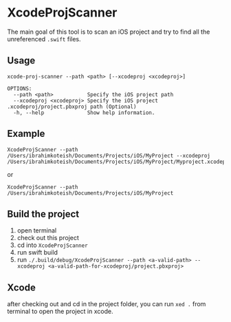 # XcodeProjScanner

The main goal of this tool is to scan an iOS project and try to find all the unreferenced `.swift` files.

## Usage

`xcode-proj-scanner --path <path> [--xcodeproj <xcodeproj>]`

```
OPTIONS:
  --path <path>           Specify the iOS project path
  --xcodeproj <xcodeproj> Specify the iOS project .xcodeproj/project.pbxproj path (Optional)
  -h, --help              Show help information.
```

## Example

```
XcodeProjScanner --path /Users/ibrahimkoteish/Documents/Projects/iOS/MyProject --xcodeproj /Users/ibrahimkoteish/Documents/Projects/iOS/MyProject/Myproject.xcodeproj/project.pbxproj

```

or 

```
XcodeProjScanner --path /Users/ibrahimkoteish/Documents/Projects/iOS/MyProject

```

## Build the project

1. open terminal 
2. check out this project
3. cd into `XcodeProjScanner`
4. run swift build
5. run `./.build/debug/XcodeProjScanner --path <a-valid-path> --xcodeproj <a-valid-path-for-xcodeproj/project.pbxproj>`

## Xcode

after checking out and cd in the project folder, you can  run `xed .` from terminal to open the project in xcode.